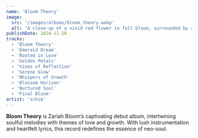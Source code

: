 ```yaml
---
name: 'Bloom Theory'
image:
  src: '/images/albums/bloom_theory.webp'
  alt: 'A close-up of a vivid red flower in full bloom, surrounded by a lush green background, emphasizing natural elegance and growth.'
publishDate: 2024-11-20
tracks:
  - 'Bloom Theory'
  - 'Emerald Dream'
  - 'Rooted in Love'
  - 'Golden Petals'
  - 'Vines of Reflection'
  - 'Serene Glow'
  - 'Whispers of Growth'
  - 'Blossom Horizon'
  - 'Nurtured Soul'
  - 'Final Bloom'
artist: 'schim'
---
```


**Bloom Theory** is Zariah Bloom’s captivating debut album, intertwining soulful melodies with themes of love and growth. With lush instrumentation and heartfelt lyrics, this record redefines the essence of neo-soul.
